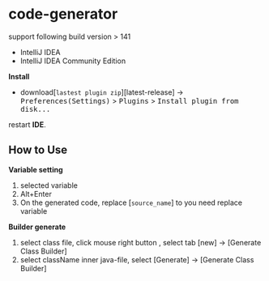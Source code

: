 # code-generator

support following build version > 141

- IntelliJ IDEA
- IntelliJ IDEA Community Edition

**Install**
- download[`lastest plugin zip`][latest-release] -> <kbd>Preferences(Settings)</kbd> > <kbd>Plugins</kbd> > <kbd>Install plugin from disk...</kbd>

restart **IDE**.

## How to Use 
**Variable setting**
1. selected variable
2. Alt+Enter
3. On the generated code, replace [`source_name`] to you need replace variable

**Builder generate**
1. select class file, click mouse right button , select tab [new] -> [Generate Class Builder]
2. select className inner java-file, select [Generate] -> [Generate Class Builder]
